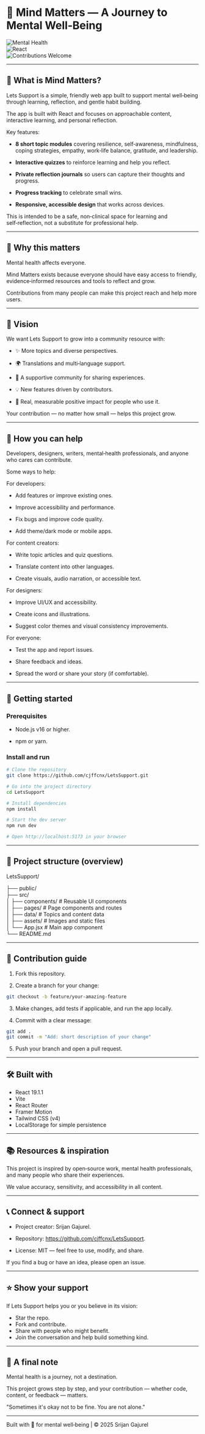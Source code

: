 # 🧠 Mind Matters — A Journey to Mental Well‑Being

![Mental Health](https://img.shields.io/badge/Mental%20Health-Support-purple)  
![React](https://img.shields.io/badge/React-19.1.1-blue)  
![Contributions Welcome](https://img.shields.io/badge/Contributions-Welcome-brightgreen)

---

## 💜 What is Mind Matters?

Lets Support is a simple, friendly web app built to support mental well‑being through learning, reflection, and gentle habit building.  

The app is built with React and focuses on approachable content, interactive learning, and personal reflection.  

Key features:

- **8 short topic modules** covering resilience, self‑awareness, mindfulness, coping strategies, empathy, work‑life balance, gratitude, and leadership.  

- **Interactive quizzes** to reinforce learning and help you reflect.  

- **Private reflection journals** so users can capture their thoughts and progress.  

- **Progress tracking** to celebrate small wins.  

- **Responsive, accessible design** that works across devices.

This is intended to be a safe, non‑clinical space for learning and self‑reflection, not a substitute for professional help.

---

## 🌟 Why this matters

Mental health affects everyone.  

Mind Matters exists because everyone should have easy access to friendly, evidence‑informed resources and tools to reflect and grow.  

Contributions from many people can make this project reach and help more users.

---

## 🔭 Vision

We want Lets Support to grow into a community resource with:

- ✨ More topics and diverse perspectives.  

- 🌍 Translations and multi‑language support.  

- 🤝 A supportive community for sharing experiences.  

- 💡 New features driven by contributors.  

- 🎯 Real, measurable positive impact for people who use it.

Your contribution — no matter how small — helps this project grow.

---

## 🤝 How you can help

Developers, designers, writers, mental‑health professionals, and anyone who cares can contribute.  

Some ways to help:

For developers:

- Add features or improve existing ones.  

- Improve accessibility and performance.  

- Fix bugs and improve code quality.  

- Add theme/dark mode or mobile apps.

For content creators:

- Write topic articles and quiz questions.  

- Translate content into other languages.  

- Create visuals, audio narration, or accessible text.

For designers:

- Improve UI/UX and accessibility.  

- Create icons and illustrations.  

- Suggest color themes and visual consistency improvements.

For everyone:

- Test the app and report issues.  

- Share feedback and ideas.  

- Spread the word or share your story (if comfortable).

---

## 🚀 Getting started

### Prerequisites

- Node.js v16 or higher.  

- npm or yarn.

### Install and run

```bash
# Clone the repository
git clone https://github.com/cjffcnx/LetsSupport.git

# Go into the project directory
cd LetsSupport

# Install dependencies
npm install

# Start the dev server
npm run dev

# Open http://localhost:5173 in your browser
```

---

## 📁 Project structure (overview)

LetsSupport/

├── public/  
├── src/  
│   ├── components/      # Reusable UI components  
│   ├── pages/           # Page components and routes  
│   ├── data/            # Topics and content data  
│   ├── assets/          # Images and static files  
│   └── App.jsx          # Main app component  
└── README.md

---

## 🌱 Contribution guide

1. Fork this repository.  

2. Create a branch for your change:

```bash
git checkout -b feature/your-amazing-feature
```

3. Make changes, add tests if applicable, and run the app locally.  

4. Commit with a clear message:

```bash
git add .
git commit -m "Add: short description of your change"
```

5. Push your branch and open a pull request.

---

## 🛠️ Built with

- React 19.1.1  
- Vite  
- React Router  
- Framer Motion  
- Tailwind CSS (v4)  
- LocalStorage for simple persistence

---

## 📚 Resources & inspiration

This project is inspired by open‑source work, mental health professionals, and many people who share their experiences.  

We value accuracy, sensitivity, and accessibility in all content.

---

## 📞 Connect & support

- Project creator: Srijan Gajurel.  

- Repository: https://github.com/cjffcnx/LetsSupport.  

- License: MIT — feel free to use, modify, and share.

If you find a bug or have an idea, please open an issue.

---

## ⭐ Show your support

If Lets Support helps you or you believe in its vision:

- Star the repo.  
- Fork and contribute.  
- Share with people who might benefit.  
- Join the conversation and help build something kind.

---

## 🌈 A final note

Mental health is a journey, not a destination.  

This project grows step by step, and your contribution — whether code, content, or feedback — matters.  

"Sometimes it's okay not to be fine. You are not alone."

---

Built with 💜 for mental well‑being | © 2025 Srijan Gajurel
